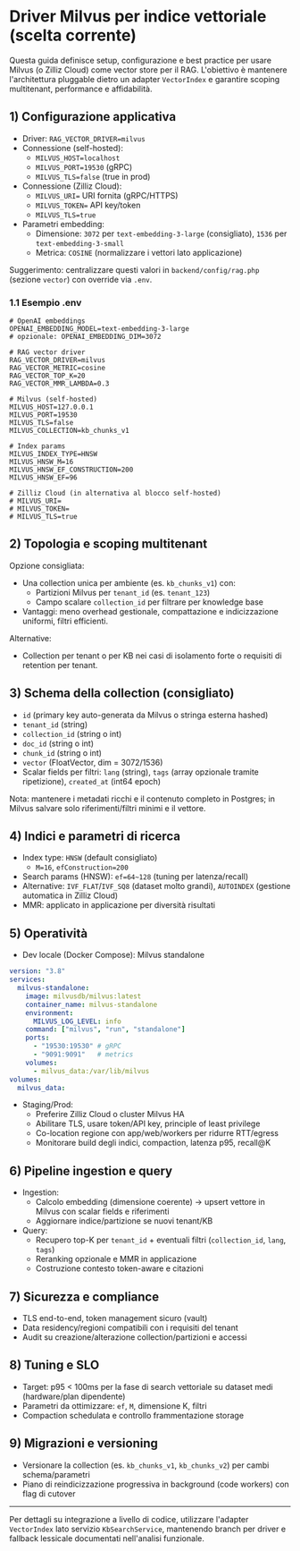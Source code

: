 # Driver Milvus per indice vettoriale (scelta corrente)

Questa guida definisce setup, configurazione e best practice per usare Milvus (o Zilliz Cloud) come vector store per il RAG. L'obiettivo è mantenere l'architettura pluggable dietro un adapter `VectorIndex` e garantire scoping multitenant, performance e affidabilità.

## 1) Configurazione applicativa

- Driver: `RAG_VECTOR_DRIVER=milvus`
- Connessione (self-hosted):
  - `MILVUS_HOST=localhost`
  - `MILVUS_PORT=19530` (gRPC)
  - `MILVUS_TLS=false` (true in prod)
- Connessione (Zilliz Cloud):
  - `MILVUS_URI=` URI fornita (gRPC/HTTPS)
  - `MILVUS_TOKEN=` API key/token
  - `MILVUS_TLS=true`
- Parametri embedding:
  - Dimensione: `3072` per `text-embedding-3-large` (consigliato), `1536` per `text-embedding-3-small`
  - Metrica: `COSINE` (normalizzare i vettori lato applicazione)

Suggerimento: centralizzare questi valori in `backend/config/rag.php` (sezione `vector`) con override via `.env`.

### 1.1 Esempio .env

```env
# OpenAI embeddings
OPENAI_EMBEDDING_MODEL=text-embedding-3-large
# opzionale: OPENAI_EMBEDDING_DIM=3072

# RAG vector driver
RAG_VECTOR_DRIVER=milvus
RAG_VECTOR_METRIC=cosine
RAG_VECTOR_TOP_K=20
RAG_VECTOR_MMR_LAMBDA=0.3

# Milvus (self-hosted)
MILVUS_HOST=127.0.0.1
MILVUS_PORT=19530
MILVUS_TLS=false
MILVUS_COLLECTION=kb_chunks_v1

# Index params
MILVUS_INDEX_TYPE=HNSW
MILVUS_HNSW_M=16
MILVUS_HNSW_EF_CONSTRUCTION=200
MILVUS_HNSW_EF=96

# Zilliz Cloud (in alternativa al blocco self-hosted)
# MILVUS_URI=
# MILVUS_TOKEN=
# MILVUS_TLS=true
```

## 2) Topologia e scoping multitenant

Opzione consigliata:
- Una collection unica per ambiente (es. `kb_chunks_v1`) con:
  - Partizioni Milvus per `tenant_id` (es. `tenant_123`)
  - Campo scalare `collection_id` per filtrare per knowledge base
- Vantaggi: meno overhead gestionale, compattazione e indicizzazione uniformi, filtri efficienti.

Alternative:
- Collection per tenant o per KB nei casi di isolamento forte o requisiti di retention per tenant.

## 3) Schema della collection (consigliato)

- `id` (primary key auto-generata da Milvus o stringa esterna hashed)
- `tenant_id` (string)
- `collection_id` (string o int)
- `doc_id` (string o int)
- `chunk_id` (string o int)
- `vector` (FloatVector, dim = 3072/1536)
- Scalar fields per filtri: `lang` (string), `tags` (array<string> opzionale tramite ripetizione), `created_at` (int64 epoch)

Nota: mantenere i metadati ricchi e il contenuto completo in Postgres; in Milvus salvare solo riferimenti/filtri minimi e il vettore.

## 4) Indici e parametri di ricerca

- Index type: `HNSW` (default consigliato)
  - `M=16`, `efConstruction=200`
- Search params (HNSW): `ef=64~128` (tuning per latenza/recall)
- Alternative: `IVF_FLAT`/`IVF_SQ8` (dataset molto grandi), `AUTOINDEX` (gestione automatica in Zilliz Cloud)
- MMR: applicato in applicazione per diversità risultati

## 5) Operatività

- Dev locale (Docker Compose): Milvus standalone

```yaml
version: "3.8"
services:
  milvus-standalone:
    image: milvusdb/milvus:latest
    container_name: milvus-standalone
    environment:
      MILVUS_LOG_LEVEL: info
    command: ["milvus", "run", "standalone"]
    ports:
      - "19530:19530" # gRPC
      - "9091:9091"   # metrics
    volumes:
      - milvus_data:/var/lib/milvus
volumes:
  milvus_data:
```

- Staging/Prod:
  - Preferire Zilliz Cloud o cluster Milvus HA
  - Abilitare TLS, usare token/API key, principle of least privilege
  - Co-location regione con app/web/workers per ridurre RTT/egress
  - Monitorare build degli indici, compaction, latenza p95, recall@K

## 6) Pipeline ingestion e query

- Ingestion:
  - Calcolo embedding (dimensione coerente) -> upsert vettore in Milvus con scalar fields e riferimenti
  - Aggiornare indice/partizione se nuovi tenant/KB
- Query:
  - Recupero top-K per `tenant_id` + eventuali filtri (`collection_id`, `lang`, `tags`)
  - Reranking opzionale e MMR in applicazione
  - Costruzione contesto token-aware e citazioni

## 7) Sicurezza e compliance

- TLS end-to-end, token management sicuro (vault)
- Data residency/regioni compatibili con i requisiti del tenant
- Audit su creazione/alterazione collection/partizioni e accessi

## 8) Tuning e SLO

- Target: p95 < 100ms per la fase di search vettoriale su dataset medi (hardware/plan dipendente)
- Parametri da ottimizzare: `ef`, `M`, dimensione K, filtri
- Compaction schedulata e controllo frammentazione storage

## 9) Migrazioni e versioning

- Versionare la collection (es. `kb_chunks_v1`, `kb_chunks_v2`) per cambi schema/parametri
- Piano di reindicizzazione progressiva in background (code workers) con flag di cutover

---

Per dettagli su integrazione a livello di codice, utilizzare l'adapter `VectorIndex` lato servizio `KbSearchService`, mantenendo branch per driver e fallback lessicale documentati nell'analisi funzionale.
